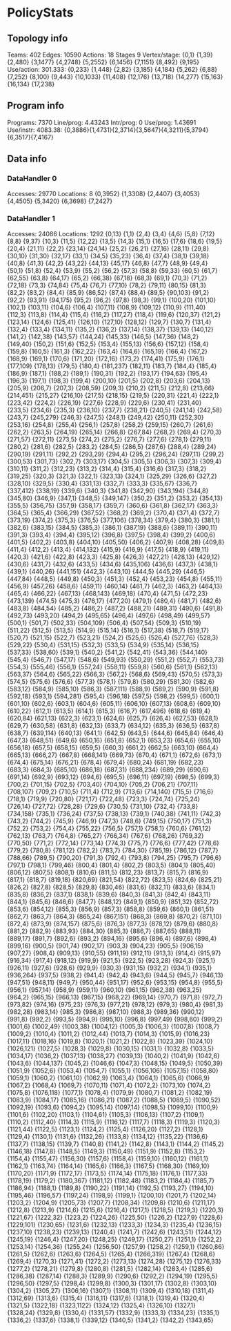 # PolicyStats
## Topology info
Teams:		402
Edges:		10590
Actions:	18
Stages		9
Vertex/stage:	{0,1} {1,39} {2,480} {3,1477} {4,2748} {5,2552} {6,1456} {7,1151} {8,492} {9,195} 
Use/action:	301.333: {0,233} {1,448} {2,82} {3,185} {4,184} {5,262} {6,88} {7,252} {8,100} {9,443} {10,1033} {11,408} {12,176} {13,718} {14,277} {15,163} {16,134} {17,238} 

## Program info
Programs:	7370
Line/prog:	4.43243
Intr/prog:	0
Use/prog:	1.43691
Use/instr:	4083.38: {0,3886}{1,4731}{2,3714}{3,5647}{4,3211}{5,3794}{6,3517}{7,4167}

## Data info

### DataHandler 0
Accesses:	29770
Locations:	8
{0,3952} {1,3308} {2,4407} {3,4053} {4,4505} {5,3420} {6,3698} {7,2427} 

### DataHandler 1
Accesses:	24086
Locations:	1292
{0,13} {1,1} {2,4} {3,4} {4,6} {5,8} {7,12} {8,8} {9,37} {10,3} {11,5} {12,22} {13,5} {14,3} {15,1} {16,5} {17,6} {18,6} {19,5} {20,4} {21,11} {22,2} {23,14} {24,14} {25,2} {26,21} {27,16} {28,11} {29,8} {30,10} {31,30} {32,17} {33,1} {34,5} {35,23} {36,4} {37,4} {38,1} {39,18} {40,8} {41,3} {42,2} {43,22} {44,13} {45,17} {46,8} {47,7} {48,9} {49,4} {50,1} {51,8} {52,4} {53,9} {55,2} {56,2} {57,3} {58,8} {59,33} {60,5} {61,7} {62,55} {63,8} {64,17} {65,2} {66,38} {67,18} {68,3} {69,1} {70,3} {71,2} {72,18} {73,3} {74,84} {75,4} {76,7} {77,10} {78,2} {79,11} {80,15} {81,3} {82,2} {83,2} {84,4} {85,9} {86,52} {87,4} {88,4} {89,5} {90,103} {91,2} {92,2} {93,91} {94,175} {95,2} {96,2} {97,8} {98,3} {99,1} {100,20} {101,10} {102,1} {103,11} {104,6} {106,4} {107,11} {108,9} {109,12} {110,9} {111,40} {112,3} {113,8} {114,4} {115,4} {116,2} {117,27} {118,4} {119,6} {120,37} {121,2} {123,14} {124,6} {125,41} {126,10} {127,10} {128,12} {129,7} {130,7} {131,4} {132,4} {133,4} {134,11} {135,2} {136,2} {137,14} {138,37} {139,13} {140,12} {141,2} {142,38} {143,57} {144,24} {145,33} {146,5} {147,36} {148,2} {149,40} {150,2} {151,6} {152,5} {153,4} {155,13} {156,6} {157,12} {158,4} {159,8} {160,5} {161,3} {162,22} {163,4} {164,6} {165,19} {166,4} {167,2} {168,9} {169,1} {170,6} {171,20} {172,16} {173,2} {174,41} {175,9} {176,1} {177,109} {178,13} {179,5} {180,4} {181,237} {182,11} {183,7} {184,4} {185,4} {186,9} {187,1} {188,2} {189,1} {190,31} {192,2} {193,17} {194,63} {195,4} {196,3} {197,1} {198,3} {199,4} {200,10} {201,5} {202,8} {203,6} {204,13} {205,9} {206,7} {207,3} {208,59} {209,3} {210,2} {211,5} {212,8} {213,66} {214,451} {215,27} {216,10} {217,5} {218,15} {219,5} {220,31} {221,4} {222,1} {223,42} {224,2} {226,19} {227,6} {228,9} {229,6} {230,41} {231,40} {233,5} {234,6} {235,3} {236,10} {237,7} {238,21} {240,5} {241,14} {242,58} {243,7} {245,279} {246,3} {247,5} {248,1} {249,42} {250,11} {252,30} {253,16} {254,8} {255,4} {256,1} {257,8} {258,2} {259,15} {260,7} {261,6} {262,2} {263,5} {264,19} {265,14} {266,8} {267,84} {268,2} {269,4} {270,3} {271,57} {272,11} {273,5} {274,2} {275,2} {276,7} {277,6} {278,1} {279,11} {280,2} {281,6} {282,5} {283,2} {284,5} {286,5} {287,6} {288,4} {289,24} {290,19} {291,11} {292,2} {293,29} {294,4} {295,2} {296,24} {297,11} {299,2} {300,53} {301,73} {302,7} {303,17} {304,5} {305,5} {306,3} {307,3} {309,4} {310,11} {311,2} {312,23} {313,2} {314,4} {315,4} {316,6} {317,3} {318,2} {319,25} {320,3} {321,3} {322,1} {323,13} {324,1} {325,29} {326,6} {327,2} {328,10} {329,5} {330,4} {331,13} {332,7} {333,3} {335,67} {336,7} {337,412} {338,19} {339,6} {340,3} {341,8} {342,90} {343,194} {344,8} {345,80} {346,9} {347,1} {348,5} {349,147} {350,2} {351,2} {353,2} {354,13} {355,5} {356,75} {357,9} {358,17} {359,7} {360,6} {361,8} {362,17} {363,3} {364,5} {365,4} {366,29} {367,52} {368,2} {369,2} {370,4} {371,4} {372,7} {373,19} {374,2} {375,3} {376,5} {377,106} {378,34} {379,4} {380,3} {381,1} {382,6} {383,15} {384,5} {385,3} {386,1} {387,19} {388,6} {389,11} {390,11} {391,3} {393,4} {394,4} {395,12} {396,8} {397,5} {398,4} {399,2} {400,6} {401,5} {402,2} {403,8} {404,10} {405,50} {406,2} {407,9} {408,28} {409,8} {411,4} {412,2} {413,4} {414,132} {415,9} {416,9} {417,5} {418,9} {419,11} {420,3} {421,6} {422,8} {423,3} {425,8} {426,3} {427,21} {428,13} {429,12} {430,6} {431,7} {432,6} {433,5} {434,6} {435,106} {436,6} {437,3} {438,1} {439,1} {440,26} {441,151} {442,3} {443,10} {444,5} {445,29} {446,5} {447,84} {448,5} {449,8} {450,3} {451,3} {452,4} {453,23} {454,8} {455,11} {456,9} {457,26} {458,6} {459,11} {460,14} {461,7} {462,3} {463,2} {464,13} {465,4} {466,22} {467,13} {468,143} {469,18} {470,4} {471,5} {472,23} {473,139} {474,5} {475,3} {476,17} {477,20} {479,1} {480,4} {481,7} {482,6} {483,8} {484,54} {485,2} {486,2} {487,2} {488,21} {489,31} {490,6} {491,8} {492,73} {493,20} {494,2} {495,65} {496,4} {497,6} {498,49} {499,57} {500,1} {501,7} {502,33} {504,109} {506,4} {507,54} {509,3} {510,19} {511,22} {512,5} {513,5} {514,9} {515,14} {516,1} {517,38} {518,7} {519,17} {520,7} {521,15} {522,7} {523,21} {524,2} {525,6} {526,4} {527,76} {528,3} {529,22} {530,4} {531,15} {532,3} {533,5} {534,9} {535,14} {536,15} {537,33} {538,60} {539,1} {540,2} {541,2} {542,41} {543,36} {544,140} {545,4} {546,7} {547,17} {548,6} {549,93} {550,29} {551,2} {552,7} {553,73} {554,3} {555,46} {556,1} {557,24} {558,11} {559,8} {560,6} {561,1} {562,13} {563,37} {564,6} {565,22} {566,3} {567,2} {568,6} {569,43} {570,5} {573,3} {574,5} {575,6} {576,6} {577,3} {578,1} {579,8} {580,29} {581,30} {582,6} {583,12} {584,9} {585,10} {586,3} {587,111} {588,9} {589,2} {590,9} {591,8} {592,18} {593,1} {594,281} {595,4} {596,18} {597,5} {598,2} {599,5} {600,1} {601,10} {602,6} {603,1} {604,6} {605,11} {606,10} {607,13} {608,6} {609,10} {610,22} {612,1} {613,5} {614,1} {615,3} {616,7} {617,496} {618,6} {619,4} {620,84} {621,13} {622,3} {623,1} {624,6} {625,7} {626,4} {627,53} {628,1} {629,7} {630,58} {631,8} {632,13} {633,7} {634,12} {635,3} {636,5} {637,8} {638,7} {639,114} {640,13} {641,1} {642,5} {643,5} {644,6} {645,84} {646,4} {647,3} {648,51} {649,6} {650,16} {651,8} {652,1} {653,23} {654,6} {655,10} {656,18} {657,5} {658,15} {659,5} {660,3} {661,2} {662,5} {663,10} {664,4} {665,13} {666,27} {667,8} {668,141} {669,73} {670,4} {671,1} {672,6} {673,1} {674,4} {675,14} {676,21} {678,4} {679,4} {680,24} {681,19} {682,23} {683,3} {684,3} {685,10} {686,18} {687,31} {688,234} {689,29} {690,6} {691,14} {692,9} {693,12} {694,6} {695,5} {696,11} {697,19} {698,5} {699,3} {700,2} {701,15} {702,5} {703,40} {704,10} {705,2} {706,21} {707,11} {708,107} {709,2} {710,5} {711,4} {712,9} {713,6} {714,140} {715,5} {716,6} {718,1} {719,9} {720,80} {721,17} {722,48} {723,3} {724,74} {725,24} {726,14} {727,72} {728,28} {729,6} {730,5} {731,10} {732,4} {733,8} {734,158} {735,1} {736,24} {737,5} {738,13} {739,1} {740,38} {741,11} {742,3} {743,2} {744,2} {745,9} {746,9} {747,3} {748,6} {749,15} {750,17} {751,3} {752,2} {753,2} {754,4} {755,22} {756,5} {757,1} {758,1} {760,6} {761,12} {762,13} {763,7} {764,8} {765,27} {766,34} {767,6} {768,26} {769,32} {770,50} {771,2} {772,14} {773,14} {774,3} {775,7} {776,6} {777,42} {778,6} {779,2} {780,8} {781,12} {782,2} {783,7} {784,30} {785,19} {786,12} {787,7} {788,66} {789,5} {790,20} {791,3} {792,4} {793,8} {794,25} {795,7} {796,6} {797,1} {798,1} {799,46} {800,4} {801,4} {802,2} {803,5} {804,1} {805,40} {806,12} {807,5} {808,1} {810,6} {811,5} {812,23} {813,7} {815,7} {816,9} {817,1} {818,7} {819,18} {820,69} {821,54} {822,72} {823,5} {824,6} {825,21} {826,2} {827,8} {828,5} {829,8} {830,46} {831,6} {832,11} {833,6} {834,1} {835,8} {836,2} {837,1} {838,1} {839,6} {840,3} {841,3} {842,4} {843,11} {844,1} {845,6} {846,6} {847,7} {848,12} {849,1} {850,9} {851,32} {852,72} {853,6} {854,12} {855,3} {856,9} {857,3} {858,8} {859,6} {860,1} {861,51} {862,7} {863,7} {864,3} {865,24} {867,151} {868,3} {869,8} {870,2} {871,10} {872,4} {873,9} {874,157} {875,6} {876,3} {877,3} {878,12} {879,6} {880,8} {881,2} {882,9} {883,93} {884,30} {885,3} {886,7} {887,65} {888,11} {889,17} {891,7} {892,6} {893,2} {894,16} {895,6} {896,4} {897,6} {898,4} {899,16} {900,5} {901,74} {902,17} {903,3} {904,23} {905,5} {906,15} {907,27} {908,4} {909,13} {910,55} {911,19} {912,11} {913,3} {914,4} {915,97} {916,34} {917,4} {918,12} {919,9} {921,5} {922,5} {923,28} {924,3} {925,1} {926,11} {927,6} {928,6} {929,9} {930,3} {931,15} {932,2} {934,1} {935,1} {936,264} {937,5} {938,2} {941,4} {942,4} {943,6} {944,5} {945,7} {946,13} {947,51} {948,11} {949,7} {950,44} {951,17} {952,6} {953,15} {954,8} {955,5} {956,1} {957,14} {958,9} {959,11} {960,10} {961,15} {962,38} {963,25} {964,2} {965,15} {966,13} {967,15} {968,22} {969,14} {970,7} {971,8} {972,7} {973,82} {974,16} {975,23} {976,3} {977,21} {978,12} {979,3} {980,4} {981,3} {982,28} {983,14} {985,3} {986,8} {987,10} {988,3} {989,36} {990,12} {991,8} {992,2} {993,5} {994,9} {995,10} {996,8} {997,49} {998,60} {999,2} {1001,6} {1002,49} {1003,38} {1004,12} {1005,3} {1006,3} {1007,8} {1008,7} {1009,2} {1010,4} {1011,2} {1012,44} {1013,7} {1014,3} {1015,9} {1016,23} {1017,11} {1018,16} {1019,8} {1020,1} {1021,2} {1022,8} {1023,39} {1024,10} {1026,121} {1027,5} {1028,3} {1029,8} {1030,15} {1031,1} {1032,8} {1033,5} {1034,17} {1036,2} {1037,13} {1038,27} {1039,13} {1040,2} {1041,9} {1042,6} {1043,6} {1044,137} {1045,2} {1046,6} {1047,3} {1048,15} {1049,5} {1050,39} {1051,9} {1052,6} {1053,4} {1054,7} {1055,1} {1056,106} {1057,15} {1058,80} {1059,1} {1060,2} {1061,10} {1062,9} {1063,4} {1064,1} {1065,6} {1066,9} {1067,2} {1068,4} {1069,7} {1070,11} {1071,4} {1072,2} {1073,10} {1074,2} {1075,8} {1076,118} {1077,1} {1078,4} {1079,9} {1080,7} {1081,2} {1082,19} {1083,9} {1084,17} {1085,16} {1086,21} {1087,2} {1088,5} {1089,5} {1090,52} {1092,19} {1093,6} {1094,2} {1095,14} {1097,14} {1098,5} {1099,10} {1100,9} {1101,6} {1102,20} {1103,1} {1104,61} {1105,3} {1106,13} {1107,2} {1109,1} {1110,2} {1112,40} {1114,3} {1115,9} {1116,12} {1117,7} {1118,3} {1119,3} {1120,3} {1121,44} {1122,5} {1123,1} {1124,2} {1125,4} {1126,20} {1127,2} {1128,1} {1129,4} {1130,1} {1131,6} {1132,26} {1133,8} {1134,12} {1135,22} {1136,6} {1137,7} {1138,15} {1139,7} {1140,8} {1141,2} {1142,8} {1143,1} {1144,2} {1145,2} {1146,18} {1147,8} {1148,5} {1149,3} {1150,49} {1151,9} {1152,8} {1153,2} {1154,4} {1155,47} {1156,30} {1157,6} {1158,4} {1159,10} {1160,12} {1161,1} {1162,1} {1163,74} {1164,14} {1165,6} {1166,3} {1167,5} {1168,30} {1169,10} {1170,20} {1171,9} {1172,17} {1173,5} {1174,14} {1175,18} {1176,1} {1177,33} {1178,19} {1179,2} {1180,367} {1181,12} {1182,48} {1183,2} {1184,4} {1185,7} {1186,94} {1188,1} {1189,8} {1190,22} {1191,14} {1192,5} {1193,27} {1194,10} {1195,46} {1196,57} {1197,24} {1198,9} {1199,1} {1200,10} {1201,7} {1202,14} {1203,2} {1204,9} {1205,73} {1207,7} {1208,34} {1209,8} {1210,6} {1211,17} {1212,8} {1213,9} {1214,6} {1215,6} {1216,4} {1217,1} {1218,5} {1219,3} {1220,3} {1221,67} {1222,32} {1223,2} {1224,26} {1225,50} {1226,2} {1227,9} {1228,6} {1229,101} {1230,65} {1231,6} {1232,13} {1233,3} {1234,3} {1235,4} {1236,15} {1237,10} {1238,23} {1239,13} {1240,4} {1241,7} {1242,6} {1243,51} {1244,12} {1245,19} {1246,4} {1247,20} {1248,25} {1249,17} {1250,27} {1251,1} {1252,2} {1253,14} {1254,36} {1255,24} {1256,50} {1257,9} {1258,2} {1259,1} {1260,86} {1261,5} {1262,6} {1263,6} {1264,5} {1265,4} {1266,319} {1267,4} {1268,6} {1269,4} {1270,3} {1271,41} {1272,2} {1273,13} {1274,28} {1275,12} {1276,33} {1277,2} {1278,21} {1279,8} {1280,8} {1281,5} {1282,14} {1283,4} {1285,6} {1286,38} {1287,14} {1288,3} {1289,9} {1290,6} {1292,2} {1294,19} {1295,5} {1296,50} {1297,5} {1298,4} {1299,8} {1300,3} {1301,17} {1302,8} {1303,10} {1304,2} {1305,27} {1306,16} {1307,1} {1308,11} {1309,4} {1310,18} {1311,4} {1312,69} {1313,6} {1315,4} {1316,11} {1317,6} {1318,1} {1319,4} {1320,4} {1321,5} {1322,18} {1323,1122} {1324,12} {1325,4} {1326,10} {1327,1} {1328,24} {1329,8} {1330,4} {1331,57} {1332,9} {1333,3} {1334,23} {1335,1} {1336,2} {1337,6} {1338,1} {1339,12} {1340,5} {1341,2} {1342,2} {1343,65} 